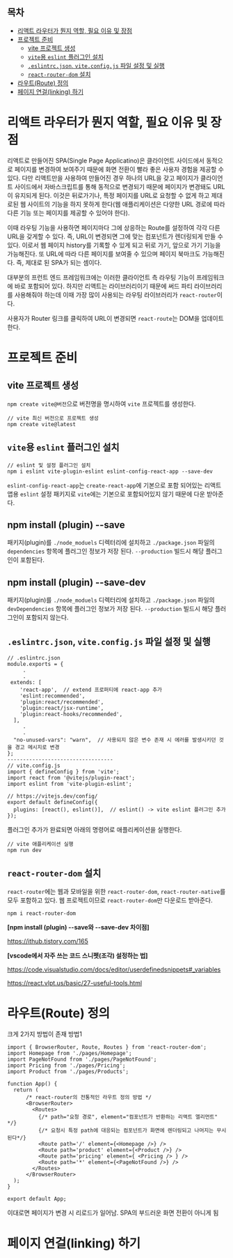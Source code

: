 <h2>목차</h2>

- [리액트 라우터가 뭔지 역할, 필요 이유 및 장점](#리액트-라우터가-뭔지-역할-필요-이유-및-장점)
- [프로젝트 준비](#프로젝트-준비)
  - [vite 프로젝트 생성](#vite-프로젝트-생성)
  - [`vite`용 `eslint` 플러그인 설치](#vite용-eslint-플러그인-설치)
  - [`.eslintrc.json`, `vite.config.js` 파일 설정 및 실행](#eslintrcjson-viteconfigjs-파일-설정-및-실행)
  - [`react-router-dom` 설치](#react-router-dom-설치)
- [라우트(Route) 정의](#라우트route-정의)
- [페이지 연걸(linking) 하기](#페이지-연걸linking-하기)

<!-- vite - 빌드 툴
webpack - 모듈 번들러
babel - 트랜스 파일러

create-react-app과 달리 Vite는 기본적으로 다양한 프레임워크(vue, react, preact, svelte 등)에 대한 몇 가지 템플릿을 포함하는 최신 빌드 도구에 가깝습니다. 따라서 다양한 프레임워크에서 사용할 수 있고 바닐라 JS로도 사용할 수 있다. -->

# 리액트 라우터가 뭔지 역할, 필요 이유 및 장점

리액트로 만들어진 SPA(Single Page Applicatino)은 클라이언트 사이드에서 동적으로 페이지를 변경하여 보여주기 때문에 화면 전환이 빨라 좋은 사용자 경험을 제공할 수 있다. 다만 리액트만을 사용하여 만들어진 경우 하나의 URL을 갖고 페이지가 클라이언트 사이드에서 자바스크립트를 통해 동적으로 변경되기 때문에 페이지가 변경돼도 URL이 유지되게 된다. 이것은 뒤로가기나, 특정 페이지를 URL로 요청할 수 없게 하고 제대로된 웹 사이트의 기능을 하지 못하게 한다(웹 애플리케이션은 다양한 URL 경로에 따라 다른 기능 또는 페이지를 제공할 수 있어야 한다).

<!-- 확인 필요 -->
이때 라우팅 기능을 사용하면 페이지마다 그에 상응하는 Route를 설정하여 각각 다른 URL을 갖게할 수 있다. 즉, URL이 변경되면 그에 맞는 컴포넌트가 렌더링되게 만들 수 있다. 이로서 웹 페이지 history를 기록할 수 있게 되고 뒤로 가기, 앞으로 가기 기능을 가능해진다. 또 URL에 따라 다른 페이지를 보여줄 수 있으며 페이지 북마크도 가능해진다. 즉, 제대로 된 SPA가 되는 셈이다.

대부분의 프런트 엔드 프레임워크에는 이러한 클라이언트 측 라우팅 기능이 프레임워크에 바로 포함되어 있다. 하지만 리액트는 라이브러리이기 때문에 써드 파티 라이브러리를 사용해줘야 하는데 이때 가장 많이 사용되는 라우팅 라이브러리가 `react-router`이다.

사용자가 Router 링크를 클릭하여 URL이 변경되면 `react-route`는 DOM을 업데이트한다.

# 프로젝트 준비

## vite 프로젝트 생성

`npm create vite@버전`으로 버전명을 명시하여 `vite` 프로젝트를 생성한다.

```
// vite 최신 버전으로 프로젝트 생성
npm create vite@latest
```

## `vite`용 `eslint` 플러그인 설치

```
// eslint 및 설정 플러그인 설치
npm i eslint vite-plugin-eslint eslint-config-react-app --save-dev
```

`eslint-config-react-app`는 `create-react-app`에 기본으로 포함 되어있는 리액트 앱용 `eslint` 설정 패키지로 `vite`에는 기본으로 포함되어있지 않기 때문에 다운 받아준다.

<h2>npm install (plugin) --save</h2>

패키지(plugin)를 `./node_moduels` 디렉터리에 설치하고 `./package.json` 파일의 `dependencies` 항목에 플러그인 정보가 저장 된다. `--production` 빌드시 해당 플러그인이 포함된다.

<h2>npm install (plugin) --save-dev</h2>

패키지(plugin)를 `./node_moduels` 디렉터리에 설치하고 `./package.json` 파일의 `devDependencies` 항목에 플러그인 정보가 저장 된다. `--production` 빌드시 해당 플러그인이 포함되지 않는다.


## `.eslintrc.json`, `vite.config.js` 파일 설정 및 실행

```
// .eslintrc.json
module.exports = {
     .
     .
 extends: [
    'react-app',  // extend 프로퍼티에 react-app 추가
    'eslint:recommended',
    'plugin:react/recommended',
    'plugin:react/jsx-runtime',
    'plugin:react-hooks/recommended',
  ],
     .
     .
  "no-unused-vars": "warn",  // 사용되지 않은 변수 존재 시 에러를 발생시키던 것을 경고 메시지로 변경
};
----------------------------------
// vite.config.js
import { defineConfig } from 'vite';
import react from '@vitejs/plugin-react';
import eslint from 'vite-plugin-eslint';

// https://vitejs.dev/config/
export default defineConfig({
  plugins: [react(), eslint()],  // eslint() -> vite eslint 플러그인 추가
});
```
플러그인 추가가 완료되면 아래의 명령어로 애플리케이션을 실행한다.

```
// vite 애플리케이션 실행
npm run dev
```

## `react-router-dom` 설치

`react-router`에는 웹과 모바일을 위한 `react-router-dom`, `react-router-native`를 모두 포함하고 있다. 웹 프로젝트이므로 `react-router-dom`만 다운로드 받아준다.

```
npm i react-router-dom
```


**[npm install (plugin) --save와 --save-dev 차이점]**

https://ithub.tistory.com/165

**[vscode에서 자주 쓰는 코드 스니펫(조각) 설정하는 법]**

https://code.visualstudio.com/docs/editor/userdefinedsnippets#_variables

https://react.vlpt.us/basic/27-useful-tools.html


# 라우트(Route) 정의

크게 2가지 방법이 존재
방법1
```
import { BrowserRouter, Route, Routes } from 'react-router-dom';
import Homepage from './pages/Homepage';
import PageNotFound from './pages/PageNotFound';
import Pricing from './pages/Pricing';
import Product from './pages/Products';

function App() {
  return (
      /* react-router의 전통적인 라우트 정의 방법 */
      <BrowserRouter>
        <Routes>
          {/* path="요청 경로", element="컴포넌트가 반환하는 리액트 엘리먼트"   */}
          {/* 요청시 특정 path에 대응되는 컴포넌트가 화면에 렌더링되고 나머지는 무시된다*/}
          <Route path='/' element={<Homepage />} />
          <Route path='product' element={<Product />} />
          <Route path='pricing' element={ <Pricing /> } />
          <Route path='*' element={<PageNotFound />} />
        </Routes>
      </BrowserRouter>
  );
}

export default App;
```

이대로면 페이지가 변경 시 리로드가 일어남. SPA의 부드러운 화면 전환이 아니게 됨 

# 페이지 연걸(linking) 하기